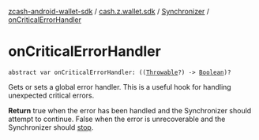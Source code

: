 [zcash-android-wallet-sdk](../../index.md) / [cash.z.wallet.sdk](../index.md) / [Synchronizer](index.md) / [onCriticalErrorHandler](./on-critical-error-handler.md)

# onCriticalErrorHandler

`abstract var onCriticalErrorHandler: ((`[`Throwable`](https://kotlinlang.org/api/latest/jvm/stdlib/kotlin/-throwable/index.html)`?) -> `[`Boolean`](https://kotlinlang.org/api/latest/jvm/stdlib/kotlin/-boolean/index.html)`)?`

Gets or sets a global error handler. This is a useful hook for handling unexpected critical
errors.

**Return**
true when the error has been handled and the Synchronizer should attempt to continue.
False when the error is unrecoverable and the Synchronizer should [stop](stop.md).

